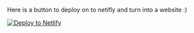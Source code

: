 Here is a button to deploy on to netifly and turn into a website :)

[![Deploy to Netlify](https://www.netlify.com/img/deploy/button.svg)](https://app.netlify.com/start/deploy?repository=https://github.com/svaaps/eaglercrafthtml)
